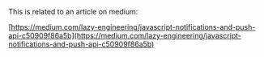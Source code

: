 This is related to an article on medium:


[https://medium.com/lazy-engineering/javascript-notifications-and-push-api-c50909f86a5b](https://medium.com/lazy-engineering/javascript-notifications-and-push-api-c50909f86a5b)
